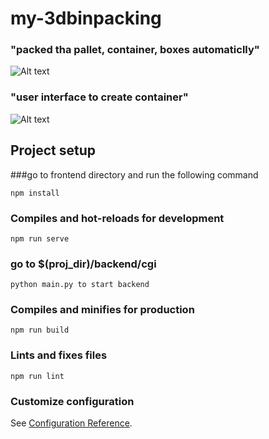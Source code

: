 # my-3dbinpacking

### "packed tha pallet, container, boxes automaticlly"
![Alt text](https://github.com/N0nent1ty/3D-Binpacking-GUI/blob/master/screenshot/show_packing_image.PNG?raw=true )
### "user interface to create container"
![Alt text](https://github.com/N0nent1ty/3D-Binpacking-GUI/blob/master/screenshot/create_container.PNG?raw=true )



## Project setup
###go to frontend directory and run the following command
```
npm install
```

### Compiles and hot-reloads for development
```
npm run serve
```

### go to $(proj_dir)/backend/cgi
```
python main.py to start backend
```
### Compiles and minifies for production
```
npm run build
```

### Lints and fixes files
```
npm run lint
```

### Customize configuration
See [Configuration Reference](https://cli.vuejs.org/config/).
